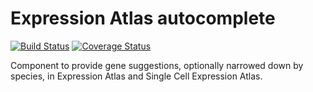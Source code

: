 # Expression Atlas autocomplete

[![Build Status](https://travis-ci.org/ebi-gene-expression-group/expression-atlas-autocomplete.svg?branch=master)](https://travis-ci.org/ebi-gene-expression-group/expression-atlas-autocomplete) [![Coverage Status](https://coveralls.io/repos/github/ebi-gene-expression-group/expression-atlas-autocomplete/badge.svg?branch=feature%2F157775199-species-dropdown-list-current-species-only)](https://coveralls.io/github/ebi-gene-expression-group/expression-atlas-autocomplete?branch=feature%2F157775199-species-dropdown-list-current-species-only)

Component to provide gene suggestions, optionally narrowed down by species, in Expression Atlas and Single Cell
Expression Atlas.
